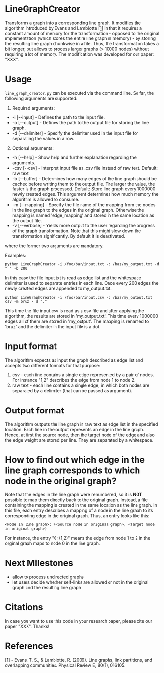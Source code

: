 LineGraphCreator
================
Transforms a graph into a corresponding line graph.
It modifies the algorithm introduced by Evans and Lambiotte [[1](http://arxiv.org/pdf/0903.2181.pdf)] in that it requires a constant amount of memory for the transformation  - opposed to the original implementation (which stores the entire line graph in memory) - by storing the resulting line graph chunkwise in a file. Thus, the transformation takes a bit longer, but allows to process larger graphs (> 10000 nodes) without requiring a lot of memory.
The modification was developed for our paper: "XXX".


Usage
=====
`line_graph_creator.py` can be executed via the command line. So far, the following arguments are supported:

1. Required arguments:
  * -i [--input] - Defines the path to the input file.
  * -o [--output] - Defines the path to the output file for storing the line graph.
  * -d [--delimiter] - Specify the delimiter used in the input file for separating the values in a row.
2. Optional arguments:
  * -h [--help] - Show help and further explanation regarding the arguments.
  * -csv [--csv] - Interpret input file as .csv file instead of raw text. Default: raw text
  * -b [--buffer] - Determines how many edges of the line graph should be cached before writing them to the output file. The larger the value, the faster is the graph processed. Default: Store line graph every 1000000 newly created edges. This argument determines how much memory the algorithm is allowed to consume.
  * -m [--mapping] - Specify the file name of the mapping from the nodes in the line graph to the edges in the original graph. Otherwise the mapping is named 'edge_mapping' and stored in the same location as the output file.
  * -v [--verbose] - Yields more output to the user regarding the progress of the graph transformation. Note that this might slow down the transformation significantly. By default it is deactivated.

where the former two arguments are mandatory.

Examples:

`python LineGraphCreator -i /foo/bar/input.txt -o /baz/my_output.txt -d " " -b 200`

In this case the file input.txt is read as edge list and the whitespace delimiter is used to separate entries in each line. Once every 200 edges the newly created edges are appended to my_output.txt.
 
`python LineGraphCreator -i /foo/bar/input.csv -o /baz/my_output.txt csv -m bruz - d "."`

This time the file input.csv is read as a csv file and after applying the algorithm, the results are stored in 'my_output.txt'. This time every 1000000 edges all of them are stored in 'my_output'. The mapping is renamed to 'bruz' and the delimiter in the input file is a dot.


Input format
============
The algorithm expects as input the graph described as edge list and accepts two different formats for that purpose:

1. csv - each line contains a single edge represented by a pair of nodes. For instance "1,2" describes the edge from node 1 to node 2.
2. raw text - each line contains a single edge, in which both nodes are separated by a delimiter (that can be passed as argument).


Output format
=============
The algorithm outputs the line graph in raw text as edge list in the specified location.
Each line in the output represents an edge in the line graph. Hence, at first the source node, then the target node of the edge and also the edge weight are stored per line. They are separated by a whitespace.


How to find out which edge in the line graph corresponds to which node in the original graph?
=============================================================================================
Note that the edges in the line graph were renumbered, so it is **NOT** possible to map them directly back to the original graph. Instead, a file containing the mapping is created in the same location as the line graph. In this file, each entry describes a mapping of a node in the line graph to its corresponding edge in the original graph. Thus, an entry looks like this: 

`<Node in line graph>: (<Source node in original graph>, <Target node in original graph>)`

For instance, the entry "0: (1,2)" means the edge from node 1 to 2 in the orginal graph maps to node 0 in the line graph.


Next Milestones
===========
* allow to process undirected graphs
* let users decide whether self-links are allowed or not in the original graph and the resulting line graph


Citations
=========
In case you want to use this code in your research paper, please cite our paper "XXX". Thanks!


References
==========
[1] - Evans, T. S., & Lambiotte, R. (2009). Line graphs, link partitions, and overlapping communities. Physical Review E, 80(1), 016105.
